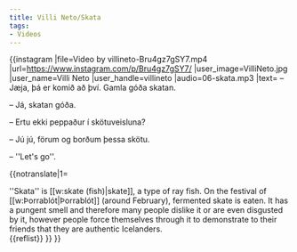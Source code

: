 ```yaml
---
title: Villi Neto/Skata
tags:
- Videos
---
```


{{instagram
|file=Video by villineto-Bru4gz7gSY7.mp4
|url=https://www.instagram.com/p/Bru4gz7gSY7/
|user_image=VilliNeto.jpg
|user_name=Villi Neto
|user_handle=villineto
|audio=06-skata.mp3
|text=
– Jæja, þá er komið að því. Gamla góða skatan.

– Já, skatan góða.

– Ertu ekki peppaður í skötuveisluna?

– Jú jú, förum og borðum þessa skötu.

– ''Let's go''.

{{notranslate|1=
<div class="video-explanation">
''Skata'' is [[w:skate (fish)|skate]], a type of ray fish. On the festival of [[w:Þorrablót|Þorrablót]] (around February), fermented skate is eaten. It has a pungent smell and therefore many people dislike it or are even disgusted by it, however people force themselves through it to demonstrate to their friends that they are authentic Icelanders.
</div>
{{reflist}}
}}
}}